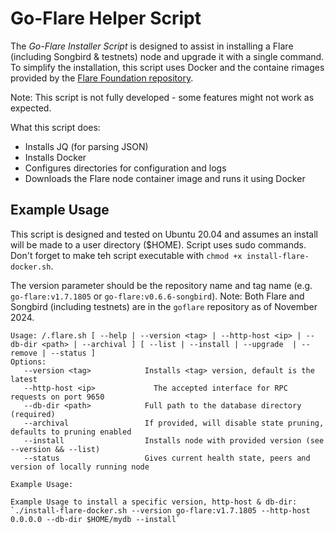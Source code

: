 # Go-Flare Helper Script

The _Go-Flare Installer Script_ is designed to assist in installing a Flare (including Songbird & testnets) node and upgrade it with a single command. To simplify the installation, this script uses Docker and the containe rimages provided by the [Flare Foundation repository](https://hub.docker.com/r/flarefoundation/go-flare/tags).

Note: This script is not fully developed - some features might not work as expected.

What this script does:

- Installs JQ (for parsing JSON)
- Installs Docker
- Configures directories for configuration and logs
- Downloads the Flare node container image and runs it using Docker


## Example Usage

This script is designed and tested on Ubuntu 20.04 and assumes an install will be made to a user directory ($HOME). Script uses sudo commands. Don't forget to make teh script executable with `chmod +x install-flare-docker.sh`.

The version parameter should be the repository name and tag name (e.g. `go-flare:v1.7.1805` or `go-flare:v0.6.6-songbird`). Note: Both Flare and Songbird (including testnets) are in the `goflare` repository as of November 2024.

```
Usage: /.flare.sh [ --help | --version <tag> | --http-host <ip> | --db-dir <path> | --archival ] [ --list | --install | --upgrade  | --remove | --status ]
Options:
   --version <tag>            Installs <tag> version, default is the latest
   --http-host <ip>  			The accepted interface for RPC requests on port 9650
   --db-dir <path>            Full path to the database directory (required)
   --archival                 If provided, will disable state pruning, defaults to pruning enabled
   --install                  Installs node with provided version (see --version && --list)
   --status                   Gives current health state, peers and version of locally running node

Example Usage:

Example Usage to install a specific version, http-host & db-dir:
`./install-flare-docker.sh --version go-flare:v1.7.1805 --http-host 0.0.0.0 --db-dir $HOME/mydb --install`
```

